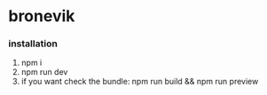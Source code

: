 # bronevik

### installation
1. npm i
2. npm run dev
3. if you want check the bundle: npm run build && npm run preview
